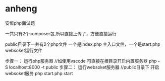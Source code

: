 # anheng
安恒php面试题


一共只有2个composer包,所以直接上传了，方便直接运行

public目录下一共有2个php文件 一个是index.php 主入口文件，一个是start.php websoket运行文件

步骤一： 运行php服务器  //如使用vscode 可直接在根目录开启内置服务器  php -S localhost:8000 -t public
步骤二： 运行websoket服务器   //public目录下 开启websoket服务 php start.php start

